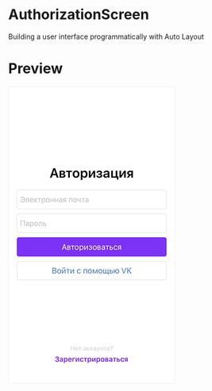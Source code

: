 # AuthorizationScreen
Building a user interface programmatically with Auto Layout

# Preview
![Preview app](https://github.com/mnazirov/AuthorizationScreen/blob/1aab8498553cfb5454257cff7cac60bfbcf0af92/Sourses/Preview.png)

